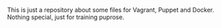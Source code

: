 This is just a repository about some files for Vagrant, Puppet and Docker.
Nothing special, just for training puprose.

